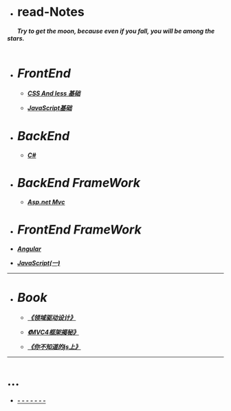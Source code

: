 * # read-Notes 

***&nbsp;&nbsp;&nbsp;&nbsp;&nbsp;&nbsp;&nbsp;Try to get the moon, because even if you fall, you will be among the stars. </br>
 &nbsp;&nbsp;&nbsp;&nbsp;&nbsp;&nbsp;&nbsp;***

- # ***FrontEnd***

  - ***[CSS And less 基础](./vedio/css.md)***
  
  - ***[JavaScript基础](./vedio/JavaScript.md)***
  
- # ***BackEnd***

  - ***[C#](./vedio/.Net.md)***



- # ***BackEnd FrameWork***

  - ***[Asp.net Mvc](./vedio/mvc.md)***



 - # ***FrontEnd FrameWork***
  - ***[Angular](./vedio/Angular.md)***
  
  - ***[JavaScript(一)](./vedio/JavaScript1.md)***
  
---

- # ***Book***

  - ***[《领域驱动设计》](./book/领域驱动设计.md)***
  
  - ***[《MVC4框架揭秘》](./book/mvc4.md)***
  
  - ***[《你不知道的js上》](./book/你不知道的JS上.md)***
---

# ...

*  ***[- - - - - - -](./work/_question.md)***
